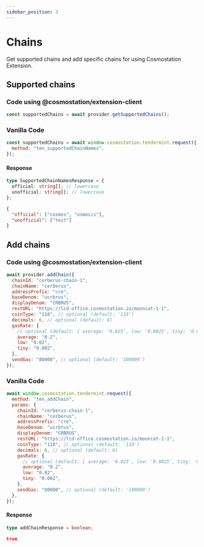 ```yaml
---
sidebar_position: 3
---
```


# Chains

Get supported chains and add specific chains for using Cosmostation Extension.

## Supported chains

### Code using @cosmostation/extension-client

```javascript
const supportedChains = await provider.getSupportedChains();
```

### Vanilla Code

```javascript
const supportedChains = await window.cosmostation.tendermint.request({
  method: "ten_supportedChainNames",
});
```

#### Response

```typescript title="Model"
type SupportedChainNamesResponse = {
  official: string[]; // lowercase
  unofficial: string[]; // lowercase
};
```

```json title="Example"
{
  "official": ["cosmos", "osmosis"],
  "unofficial": ["test"]
}
```

## Add chains

### Code using @cosmostation/extension-client

```javascript
await provider.addChain({
  chainId: "cerberus-chain-1",
  chainName: "cerberus",
  addressPrefix: "cre",
  baseDenom: "ucrbrus",
  displayDenom: "CRBRUS",
  restURL: "https://lcd-office.cosmostation.io/mooncat-1-1",
  coinType: "118", // optional (default: '118')
  decimals: 6, // optional (default: 6)
  gasRate: {
    // optional (default: { average: '0.025', low: '0.0025', tiny: '0.00025' })
    average: "0.2",
    low: "0.02",
    tiny: "0.002",
  },
  sendGas: "80000", // optional (default: '100000')
});
```

### Vanilla Code

```javascript
await window.cosmostation.tendermint.request({
  method: "ten_addChain",
  params: {
    chainId: "cerberus-chain-1",
    chainName: "cerberus",
    addressPrefix: "cre",
    baseDenom: "ucrbrus",
    displayDenom: "CRBRUS",
    restURL: "https://lcd-office.cosmostation.io/mooncat-1-1",
    coinType: "118", // optional (default: '118')
    decimals: 6, // optional (default: 6)
    gasRate: {
      // optional (default: { average: '0.025', low: '0.0025', tiny: '0.00025' })
      average: "0.2",
      low: "0.02",
      tiny: "0.002",
    },
    sendGas: "80000", // optional (default: '100000')
  },
});
```

#### Response

```typescript title="Model"
type addChainResponse = boolean;
```

```json title="Example"
true
```
